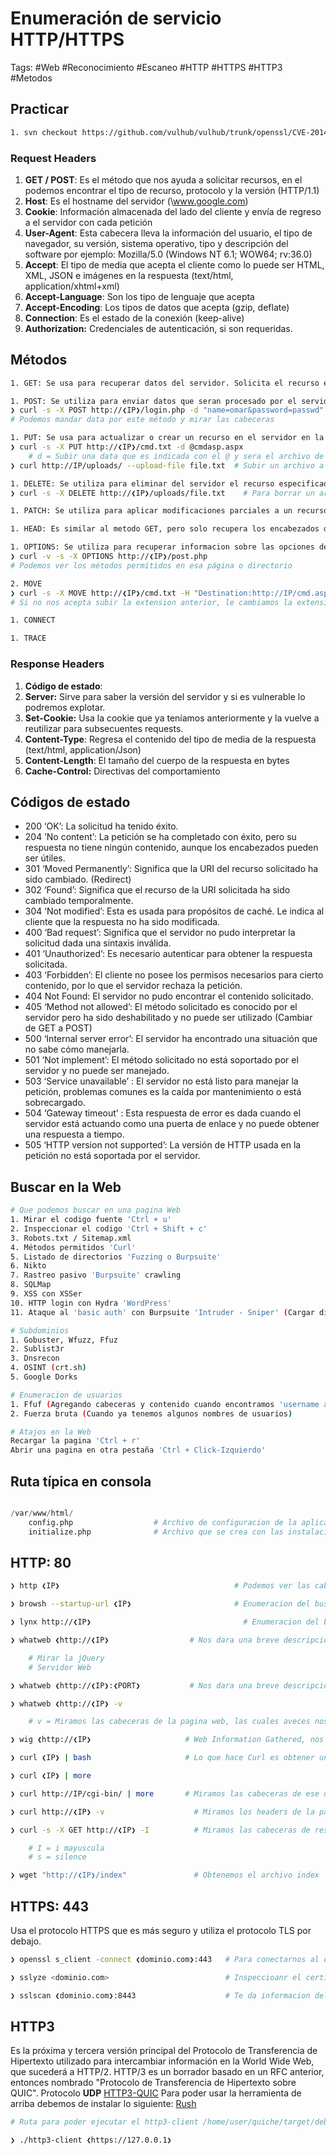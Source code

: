 # Enumeración de servicio HTTP/HTTPS 

Tags: #Web #Reconocimiento #Escaneo  #HTTP #HTTPS  #HTTP3 #Metodos

## Practicar 

```bash 
1. svn checkout https://github.com/vulhub/vulhub/trunk/openssl/CVE-2014-0160
```

### Request Headers

1. **GET / POST**: Es el método que nos ayuda a solicitar recursos, en el podemos encontrar el tipo de recurso, protocolo y la versión (HTTP/1.1)
2. **Host**: Es el hostname del servidor (\www.google.com)
3. **Cookie**: Información almacenada del lado del cliente y envía de regreso a el servidor con cada petición
4. **User-Agent**: Esta cabecera lleva la información del usuario, el tipo de navegador, su versión, sistema operativo, tipo y descripción del software por ejemplo: Mozilla/5.0 (Windows NT 6.1; WOW64; rv:36.0) 
5. **Accept**: El tipo de media que acepta el cliente como lo puede ser HTML, XML, JSON e imágenes en la respuesta (text/html, application/xhtml+xml)
6. **Accept-Language**: Son los tipo de lenguaje que acepta
7. **Accept-Encoding**: Los tipos de datos que acepta (gzip, deflate)
8. **Connection**: Es el estado de la conexión (keep-alive)
9. **Authorization:** Credenciales de autenticación, si son requeridas. 

## Métodos

```bash 
1. GET: Se usa para recuperar datos del servidor. Solicita el recurso especificado en la URL y no modifica el estado del servidor. Es un metodo seguro, lo que significa que realizar la misma solicitud GET varias veces no deberia tener ningun efecto secundario.

1. POST: Se utiliza para enviar datos que seran procesado por el servidor. Normalmente incluye dat6os en el cuerpo de la solicitud, y el servidor puede realizar acciones basadas en esos datos. Las solicitudes POST pueden provocar cambios en el estado del servidor.
❯ curl -s -X POST http://❮IP❯/login.php -d "name=omar&password=passwd" -v 
# Podemos mandar data por este método y mirar las cabeceras

1. PUT: Se usa para actualizar o crear un recurso en el servidor en la URL especificada. Reemplaza todo el recurso con la nueva representacion proporcionada en el cuerpo de la solicitud. Si el recurso no existe, PUT puede crearlo.
❯ curl -s -X PUT http://❮IP❯/cmd.txt -d @cmdasp.aspx
	# d = Subir una data que es indicada con el @ y sera el archivo de la cdm
❯ curl http://IP/uploads/ --upload-file file.txt  # Subir un archivo a un directorio especifico 

1. DELETE: Se utiliza para eliminar del servidor el recurso especificado por la URL. Despues de una solicitud de eliminacion ecitosa, el recurso ya no estara disponible en esa URL.
❯ curl -s -X DELETE http://❮IP❯/uploads/file.txt    # Para borrar un archivo en un directorio especifico 

1. PATCH: Se utiliza para aplicar modificaciones parciales a un recurso. Es similar al metodo PUT, pero solo actualiza partes especificas del recurso en lugar de reemplazar todo el recurso.

1. HEAD: Es similar al metodo GET, pero solo recupera los encabezados de respueata y no el cuerpo de la respuesta. A menudo se usa para verificar los encabezados de cosas como la existencia de recursos o las fechas de modificacion.

1. OPTIONS: Se utiliza para recuperar informacion sobre las opciones de comunicacion disponibles para el recurso de destino. Permite a los clientes determinar los metodos y encabezados admitidos para un recurso en particular. 
❯ curl -v -s -X OPTIONS http://❮IP❯/post.php 
# Podemos ver los métodos permitidos en esa página o directorio 

2. MOVE 
❯ curl -s -X MOVE http://❮IP❯/cmd.txt -H "Destination:http://IP/cmd.aspx"
# Si no nos acepta subir la extension anterior, le cambiamos la extension para subir el archivo y en la ruta donde se encuentra lo movemos a la extension del 'aspx'

1. CONNECT

1. TRACE
```


### Response Headers

1. **Código de estado**: 
2. **Server:** Sirve para saber la versión del servidor y si es vulnerable lo podremos explotar.
3. **Set-Cookie:** Usa la cookie que ya teníamos anteriormente y la vuelve a reutilizar para subsecuentes requests.
4. **Content-Type**: Regresa el contenido del tipo de media de la respuesta (text/html, application/Json)
5. **Content-Length**: El tamaño del cuerpo de la respuesta en bytes
6. **Cache-Control:** Directivas del comportamiento 

## Códigos de estado 

* 200 ‘OK’: La solicitud ha tenido éxito.
* 204 ’No content’: La petición se ha completado con éxito, pero su respuesta no tiene
ningún contenido, aunque los encabezados pueden ser útiles.
* 301 ‘Moved Permanently’: Significa que la URI del recurso solicitado ha sido cambiado.
(Redirect)
* 302 ‘Found’: Significa que el recurso de la URI solicitada ha sido cambiado temporalmente.
* 304 ‘Not modified’: Esta es usada para propósitos de caché. Le indica al cliente que la
respuesta no ha sido modificada.
* 400 ‘Bad request’: Significa que el servidor no pudo interpretar la solicitud dada una
sintaxis inválida.
* 401 ‘Unauthorized’: Es necesario autenticar para obtener la respuesta solicitada.
* 403 ‘Forbidden’: El cliente no posee los permisos necesarios para cierto contenido, por lo
que el servidor rechaza la petición.
* 404 Not Found: El servidor no pudo encontrar el contenido solicitado.
* 405 ‘Method not allowed’: El método solicitado es conocido por el servidor pero ha sido
deshabilitado y no puede ser utilizado (Cambiar de GET a POST)
* 500 ‘Internal server error’: El servidor ha encontrado una situación que no sabe cómo
manejarla.
* 501 ‘Not implement’: El método solicitado no está soportado por el servidor y no puede ser
manejado.
* 503 ‘Service unavailable’ : El servidor no está listo para manejar la petición, problemas
comunes es la caída por mantenimiento o está sobrecargado.
* 504 ‘Gateway timeout’ : Esta respuesta de error es dada cuando el servidor está actuando
como una puerta de enlace y no puede obtener una respuesta a tiempo.
* 505 ‘HTTP version not supported’: La versión de HTTP usada en la petición no está
soportada por el servidor.


## Buscar en la Web

```bash 
# Que podemos buscar en una pagina Web
1. Mirar el codigo fuente 'Ctrl + u'
2. Inspeccionar el codigo 'Ctrl + Shift + c'
3. Robots.txt / Sitemap.xml
4. Métodos permitidos 'Curl'
5. Listado de directorios 'Fuzzing o Burpsuite'
6. Nikto
7. Rastreo pasivo 'Burpsuite' crawling
8. SQLMap
9. XSS con XSSer
10. HTTP login con Hydra 'WordPress'
11. Ataque al 'basic auth' con Burpsuite 'Intruder - Sniper' (Cargar diccionario y Payload Processing 'add prefix=admin:' y 'Encode=base64')

# Subdominios 
1. Gobuster, Wfuzz, Ffuz
2. Sublist3r
3. Dnsrecon
4. OSINT (crt.sh)
5. Google Dorks

# Enumeracion de usuarios 
1. Ffuf (Agregando cabeceras y contenido cuando encontramos 'username already exists')
2. Fuerza bruta (Cuando ya tenemos algunos nombres de usuarios)

# Atajos en la Web
Recargar la pagina 'Ctrl + r'
Abrir una pagina en otra pestaña 'Ctrl + Click-Izquierdo'
```

## Ruta típica en consola

```python 

/var/www/html/
	config.php                  # Archivo de configuracion de la aplicacion web y puede contener informacion valiosa
	initialize.php              # Archivo que se crea con las instalacion de la web (Similar a wp-config) ya que puede contener credenciales de acceso 'user:passwd' para la DB
```

## HTTP: 80

```bash
❯ http ❮IP❯                                       # Podemos ver las cabeceras 
```

```bash 
❯ browsh --startup-url ❮IP❯                       # Enumeracion del buscador de un Apache en fomra de GUI
```

```bash 
❯ lynx http://❮IP❯                                  # Enumeracion del buscador en fomra de GUI
```

```bash
❯ whatweb ❮http://❮IP❯                  # Nos dara una breve descripcion del gestor de contenidos del puerto 80

	# Mirar la jQuery
	# Servidor Web
```

```bash
❯ whatweb ❮http://❮IP❯:❮PORT❯           # Nos dara una breve descripcion del gestor de contenidos por un puerto especifico
```

```bash
❯ whatweb ❮http://❮IP❯ -v

	# v = Miramos las cabeceras de la pagina web, las cuales aveces nos revelan cosas
```

```bash 
❯ wig ❮http://❮IP❯                     # Web Information Gathered, nos reporta las versiones de los servicios en la web
```

```bash
❯ curl ❮IP❯ | bash                     # Lo que hace Curl es obtener un index.html del servidor y despues con el bash haremos que nos interprete la data en bash

❯ curl ❮IP❯ | more       

❯ curl http://IP/cgi-bin/ | more       # Miramos las cabeceras de ese directorio
```

```bash
❯ curl http://❮IP❯ -v                    # Miramos los headers de la pagina web 'Request '

❯ curl -s -X GET http://❮IP❯ -I          # Miramos las cabeceras de respuesta de la pagina web 

	# I = i mayuscula
	# s = silence
```

```bash 
❯ wget "http://❮IP❯/index"               # Obtenemos el archivo index 'descargamos'
```

## HTTPS: 443 

Usa el protocolo HTTPS que es más seguro y utiliza el protocolo TLS por debajo.
```bash
❯ openssl s_client -connect ❮dominio.com❯:443   # Para conectarnos al openssl e inspeccionar el certificado

❯ sslyze <dominio.com>                          # Inspeccioanr el certificado SSL
```

```bash
❯ sslscan ❮dominio.com❯:8443                    # Te da informacion del ssl de la maquina y si detecta alguna vulnerabilidad te la representa, podemos colocar el puerto si no es el comun 443
```

## HTTP3

Es la próxima y tercera versión principal del Protocolo de Transferencia de Hipertexto utilizado para intercambiar información en la World Wide Web, que sucederá a HTTP/2. HTTP/3 es un borrador basado en un RFC anterior, entonces nombrado "Protocolo de Transferencia de Hipertexto sobre QUIC". 
	Protocolo **UDP**
    [HTTP3-QUIC](https://github.com/cloudflare/quiche)
Para poder usar la herramienta de arriba debemos de instalar lo siguiente:
	[Rush](https://github.com/rust-lang/rustup/issues/686)

```bash
# Ruta para poder ejecutar el http3-client /home/user/quiche/target/debug/examples

❯ ./http3-client ❮https://127.0.0.1❯
```